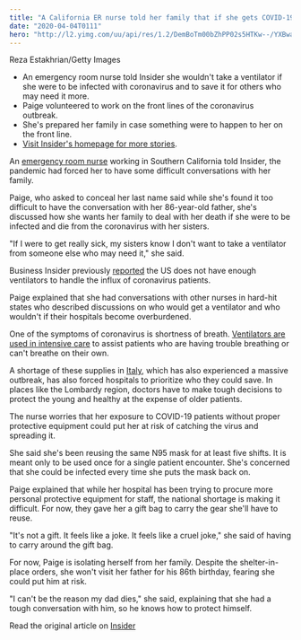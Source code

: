 ```yaml
---
title: "A California ER nurse told her family that if she gets COVID-19 she doesn't want a ventilator and to give it to someone else who needs it more"
date: "2020-04-04T0111"
hero: "http://l2.yimg.com/uu/api/res/1.2/DemBoTm00bZhPP02s5HTKw--/YXBwaWQ9eXRhY2h5b247aD04Njt3PTEzMDs-/https://media.zenfs.com/EN/insider_articles_922/8093fd9ce5603ee0debfd3d48ade521f"
---
```

Reza Estakhrian/Getty Images

  * An emergency room nurse told Insider she wouldn't take a ventilator if she were to be infected with coronavirus and to save it for others who may need it more. 
  * Paige volunteered to work on the front lines of the coronavirus outbreak. 
  * She's prepared her family in case something were to happen to her on the front line. 
  * [Visit Insider's homepage for more stories][1].

An [emergency room nurse][2] working in Southern California told
Insider, the pandemic had forced her to have some difficult
conversations with her family.

Paige, who asked to conceal her last name said while she's found it too
difficult to have the conversation with her 86-year-old father, she's
discussed how she wants her family to deal with her death if she were to
be infected and die from the coronavirus with her sisters.

"If I were to get really sick, my sisters know I don't want to take a
ventilator from someone else who may need it," she said.

Business Insider previously [reported][3] the US does not have enough
ventilators to handle the influx of coronavirus patients.

Paige explained that she had conversations with other nurses in hard-hit
states who described discussions on who would get a ventilator and who
wouldn't if their hospitals become overburdened.

One of the symptoms of coronavirus is shortness of breath. [Ventilators
are used in intensive care][4] to assist patients who are having trouble
breathing or can't breathe on their own.

A shortage of these supplies in [Italy][5], which has also experienced a
massive outbreak, has also forced hospitals to prioritize who they could
save. In places like the Lombardy region, doctors have to make tough
decisions to protect the young and healthy at the expense of older
patients.

The nurse worries that her exposure to COVID-19 patients without proper
protective equipment could put her at risk of catching the virus and
spreading it.

She said she's been reusing the same N95 mask for at least five shifts.
It is meant only to be used once for a single patient encounter. She's
concerned that she could be infected every time she puts the mask back
on.

Paige explained that while her hospital has been trying to procure more
personal protective equipment for staff, the national shortage is making
it difficult. For now, they gave her a gift bag to carry the gear she'll
have to reuse.

"It's not a gift. It feels like a joke. It feels like a cruel joke," she
said of having to carry around the gift bag.

For now, Paige is isolating herself from her family. Despite the
shelter-in-place orders, she won't visit her father for his 86th
birthday, fearing she could put him at risk.

"I can't be the reason my dad dies," she said, explaining that she had a
tough conversation with him, so he knows how to protect himself.

Read the original article on [Insider][6]

   [1]: https://www.insider.com/?hprecirc-bullet?utm_source=yahoo.com&utm_medium=referral
   [2]: https://www.insider.com/i-worry-everyday-covid-19-nurse-explains-frontline-is-like-2020-4?utm_source=yahoo.com&utm_medium=referral
   [3]: https://www.businessinsider.com/us-government-ventilator-stockpile-too-small-coronavirus-2020-3?utm_source=yahoo.com&utm_medium=referral
   [4]: https://www.insider.com/ventilators-respirators-explainer-difference-why-important-2020-3?utm_source=yahoo.com&utm_medium=referral
   [5]: https://www.businessinsider.com/italys-doctors-are-forced-to-prioritize-saving-the-young-2020-3?utm_source=yahoo.com&utm_medium=referral
   [6]: https://www.insider.com/er-nurse-doesnt-want-ventilator-if-covid-19-positive-2020-4